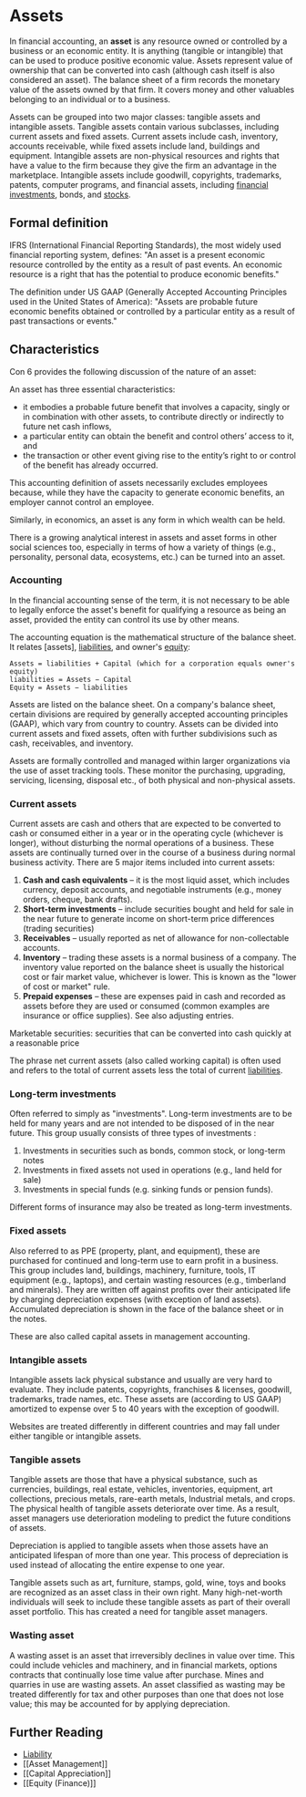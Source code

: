 # Assets

In financial accounting, an **asset** is any resource owned or controlled by a business or an economic entity. It is anything (tangible or intangible) that can be used to produce positive economic value. Assets represent value of ownership that can be converted into cash (although cash itself is also considered an asset). The balance sheet of a firm records the monetary value of the assets owned by that firm. It covers money and other valuables belonging to an individual or to a business.

Assets can be grouped into two major classes: tangible assets and intangible assets. Tangible assets contain various subclasses, including current assets and fixed assets. Current assets include cash, inventory, accounts receivable, while fixed assets include land, buildings and equipment. Intangible assets are non-physical resources and rights that have a value to the firm because they give the firm an advantage in the marketplace. Intangible assets include goodwill, copyrights, trademarks, patents, computer programs, and financial assets, including [financial investments](Investment.md), bonds, and [stocks](Stock.md).

## Formal definition
IFRS (International Financial Reporting Standards), the most widely used financial reporting system, defines: "An asset is a present economic resource controlled by the entity as a result of past events. An economic resource is a right that has the potential to produce economic benefits."

The definition under US GAAP (Generally Accepted Accounting Principles used in the United States of America): "Assets are probable future economic benefits obtained or controlled by a particular entity as a result of past transactions or events."

## Characteristics
Con 6 provides the following discussion of the nature of an asset:

An asset has three essential characteristics:
- it embodies a probable future benefit that involves a capacity, singly or in combination with other assets, to contribute directly or indirectly to future net cash inflows,
- a particular entity can obtain the benefit and control others’ access to it, and
- the transaction or other event giving rise to the entity’s right to or control of the benefit has already occurred.

This accounting definition of assets necessarily excludes employees because, while they have the capacity to generate economic benefits, an employer cannot control an employee.

Similarly, in economics, an asset is any form in which wealth can be held.

There is a growing analytical interest in assets and asset forms in other social sciences too, especially in terms of how a variety of things (e.g., personality, personal data, ecosystems, etc.) can be turned into an asset.

### **Accounting**
In the financial accounting sense of the term, it is not necessary to be able to legally enforce the asset's benefit for qualifying a resource as being an asset, provided the entity can control its use by other means.

The accounting equation is the mathematical structure of the balance sheet. It relates [assets], [liabilities](Liability.md), and owner's [equity](Equity%20(Finance).md):

    Assets = liabilities + Capital (which for a corporation equals owner's equity)
    liabilities = Assets − Capital
    Equity = Assets − liabilities

Assets are listed on the balance sheet. On a company's balance sheet, certain divisions are required by generally accepted accounting principles (GAAP), which vary from country to country. Assets can be divided into current assets and fixed assets, often with further subdivisions such as cash, receivables, and inventory.

Assets are formally controlled and managed within larger organizations via the use of asset tracking tools. These monitor the purchasing, upgrading, servicing, licensing, disposal etc., of both physical and non-physical assets.

### **Current assets**
Current assets are cash and others that are expected to be converted to cash or consumed either in a year or in the operating cycle (whichever is longer), without disturbing the normal operations of a business. These assets are continually turned over in the course of a business during normal business activity. There are 5 major items included into current assets:
1. **Cash and cash equivalents** – it is the most liquid asset, which includes currency, deposit accounts, and negotiable instruments (e.g., money orders, cheque, bank drafts).
2. **Short-term investments** – include securities bought and held for sale in the near future to generate income on short-term price differences (trading securities)
3. **Receivables** – usually reported as net of allowance for non-collectable accounts.
4. **Inventory** – trading these assets is a normal business of a company. The inventory value reported on the balance sheet is usually the historical cost or fair market value, whichever is lower. This is known as the "lower of cost or market" rule.
5. **Prepaid expenses** – these are expenses paid in cash and recorded as assets before they are used or consumed (common examples are insurance or office supplies). See also adjusting entries.

Marketable securities: securities that can be converted into cash quickly at a reasonable price

The phrase net current assets (also called working capital) is often used and refers to the total of current assets less the total of current [liabilities](Liability.md).

### **Long-term investments**
Often referred to simply as "investments". Long-term investments are to be held for many years and are not intended to be disposed of in the near future. This group usually consists of three types of investments :
1. Investments in securities such as bonds, common stock, or long-term notes
2. Investments in fixed assets not used in operations (e.g., land held for sale)
3. Investments in special funds (e.g. sinking funds or pension funds).

Different forms of insurance may also be treated as long-term investments.

### **Fixed assets**
Also referred to as PPE (property, plant, and equipment), these are purchased for continued and long-term use to earn profit in a business. This group includes land, buildings, machinery, furniture, tools, IT equipment (e.g., laptops), and certain wasting resources (e.g., timberland and minerals). They are written off against profits over their anticipated life by charging depreciation expenses (with exception of land assets). Accumulated depreciation is shown in the face of the balance sheet or in the notes.

These are also called capital assets in management accounting.

### **Intangible assets**
Intangible assets lack physical substance and usually are very hard to evaluate. They include patents, copyrights, franchises & licenses, goodwill, trademarks, trade names, etc. These assets are (according to US GAAP) amortized to expense over 5 to 40 years with the exception of goodwill.

Websites are treated differently in different countries and may fall under either tangible or intangible assets.

### **Tangible assets**
Tangible assets are those that have a physical substance, such as currencies, buildings, real estate, vehicles, inventories, equipment, art collections, precious metals, rare-earth metals, Industrial metals, and crops. The physical health of tangible assets deteriorate over time. As a result, asset managers use deterioration modeling to predict the future conditions of assets.

Depreciation is applied to tangible assets when those assets have an anticipated lifespan of more than one year. This process of depreciation is used instead of allocating the entire expense to one year.

Tangible assets such as art, furniture, stamps, gold, wine, toys and books are recognized as an asset class in their own right. Many high-net-worth individuals will seek to include these tangible assets as part of their overall asset portfolio. This has created a need for tangible asset managers.

### **Wasting asset**
A wasting asset is an asset that irreversibly declines in value over time. This could include vehicles and machinery, and in financial markets, options contracts that continually lose time value after purchase. Mines and quarries in use are wasting assets. An asset classified as wasting may be treated differently for tax and other purposes than one that does not lose value; this may be accounted for by applying depreciation.

## Further Reading
- [Liability](Liability.md)
- [[Asset Management]]
- [[Capital Appreciation]]
- [[Equity (Finance)]]